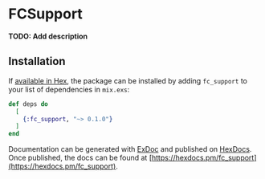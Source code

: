 # FCSupport

**TODO: Add description**

## Installation

If [available in Hex](https://hex.pm/docs/publish), the package can be installed
by adding `fc_support` to your list of dependencies in `mix.exs`:

```elixir
def deps do
  [
    {:fc_support, "~> 0.1.0"}
  ]
end
```

Documentation can be generated with [ExDoc](https://github.com/elixir-lang/ex_doc)
and published on [HexDocs](https://hexdocs.pm). Once published, the docs can
be found at [https://hexdocs.pm/fc_support](https://hexdocs.pm/fc_support).

